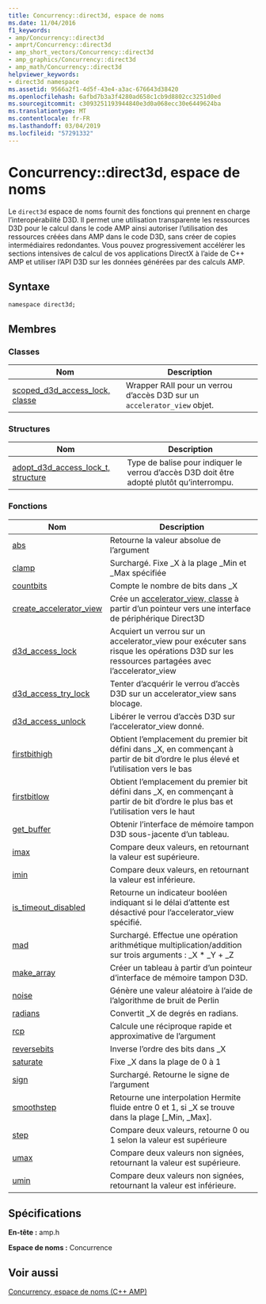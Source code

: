 ```yaml
---
title: Concurrency::direct3d, espace de noms
ms.date: 11/04/2016
f1_keywords:
- amp/Concurrency::direct3d
- amprt/Concurrency::direct3d
- amp_short_vectors/Concurrency::direct3d
- amp_graphics/Concurrency::direct3d
- amp_math/Concurrency::direct3d
helpviewer_keywords:
- direct3d namespace
ms.assetid: 9566a2f1-4d5f-43e4-a3ac-676643d38420
ms.openlocfilehash: 6afbd7b3a3f4280ad658c1cb9d8802cc3251d0ed
ms.sourcegitcommit: c3093251193944840e3d0a068ecc30e6449624ba
ms.translationtype: MT
ms.contentlocale: fr-FR
ms.lasthandoff: 03/04/2019
ms.locfileid: "57291332"
---
```

# <a name="concurrencydirect3d-namespace"></a>Concurrency::direct3d, espace de noms

Le `direct3d` espace de noms fournit des fonctions qui prennent en charge l’interopérabilité D3D. Il permet une utilisation transparente les ressources D3D pour le calcul dans le code AMP ainsi autoriser l’utilisation des ressources créées dans AMP dans le code D3D, sans créer de copies intermédiaires redondantes. Vous pouvez progressivement accélérer les sections intensives de calcul de vos applications DirectX à l’aide de C++ AMP et utiliser l’API D3D sur les données générées par des calculs AMP.

## <a name="syntax"></a>Syntaxe

```
namespace direct3d;
```

## <a name="members"></a>Membres

### <a name="classes"></a>Classes

|Nom|Description|
|----------|-----------------|
|[scoped_d3d_access_lock, classe](scoped-d3d-access-lock-class.md)|Wrapper RAII pour un verrou d’accès D3D sur un `accelerator_view` objet.|

### <a name="structures"></a>Structures

|Nom|Description|
|----------|-----------------|
|[adopt_d3d_access_lock_t, structure](adopt-d3d-access-lock-t-structure.md)|Type de balise pour indiquer le verrou d’accès D3D doit être adopté plutôt qu’interrompu.|

### <a name="functions"></a>Fonctions

|Nom|Description|
|----------|-----------------|
|[abs](concurrency-direct3d-namespace-functions-amp.md#abs)|Retourne la valeur absolue de l’argument|
|[clamp](concurrency-direct3d-namespace-functions-amp.md#clamp)|Surchargé. Fixe _X à la plage _Min et _Max spécifiée|
|[countbits](concurrency-direct3d-namespace-functions-amp.md#countbits)|Compte le nombre de bits dans _X|
|[create_accelerator_view](concurrency-direct3d-namespace-functions-amp.md#create_accelerator_view)|Crée un [accelerator_view, classe](accelerator-view-class.md) à partir d’un pointeur vers une interface de périphérique Direct3D|
|[d3d_access_lock](concurrency-direct3d-namespace-functions-amp.md#d3d_access_lock)|Acquiert un verrou sur un accelerator_view pour exécuter sans risque les opérations D3D sur les ressources partagées avec l’accelerator_view|
|[d3d_access_try_lock](concurrency-direct3d-namespace-functions-amp.md#d3d_access_try_lock)|Tenter d’acquérir le verrou d’accès D3D sur un accelerator_view sans blocage.|
|[d3d_access_unlock](concurrency-direct3d-namespace-functions-amp.md#d3d_access_unlock)|Libérer le verrou d’accès D3D sur l’accelerator_view donné.|
|[firstbithigh](concurrency-direct3d-namespace-functions-amp.md#firstbithigh)|Obtient l’emplacement du premier bit défini dans _X, en commençant à partir de bit d’ordre le plus élevé et l’utilisation vers le bas|
|[firstbitlow](concurrency-direct3d-namespace-functions-amp.md#firstbitlow)|Obtient l’emplacement du premier bit défini dans _X, en commençant à partir de bit d’ordre le plus bas et l’utilisation vers le haut|
|[get_buffer](concurrency-direct3d-namespace-functions-amp.md#get_buffer)|Obtenir l’interface de mémoire tampon D3D sous-jacente d’un tableau.|
|[imax](concurrency-direct3d-namespace-functions-amp.md#imax)|Compare deux valeurs, en retournant la valeur est supérieure.|
|[imin](concurrency-direct3d-namespace-functions-amp.md#imin)|Compare deux valeurs, en retournant la valeur est inférieure.|
|[is_timeout_disabled](concurrency-direct3d-namespace-functions-amp.md#is_timeout_disabled)|Retourne un indicateur booléen indiquant si le délai d’attente est désactivé pour l’accelerator_view spécifié.|
|[mad](concurrency-direct3d-namespace-functions-amp.md#mad)|Surchargé. Effectue une opération arithmétique multiplication/addition sur trois arguments : _X \* _Y + _Z|
|[make_array](concurrency-direct3d-namespace-functions-amp.md#make_array)|Créer un tableau à partir d’un pointeur d’interface de mémoire tampon D3D.|
|[noise](concurrency-direct3d-namespace-functions-amp.md#noise)|Génère une valeur aléatoire à l’aide de l’algorithme de bruit de Perlin|
|[radians](concurrency-direct3d-namespace-functions-amp.md#radians)|Convertit _X de degrés en radians.|
|[rcp](concurrency-direct3d-namespace-functions-amp.md#rcp)|Calcule une réciproque rapide et approximative de l’argument|
|[reversebits](concurrency-direct3d-namespace-functions-amp.md#reversebits)|Inverse l’ordre des bits dans _X|
|[saturate](concurrency-direct3d-namespace-functions-amp.md#saturate)|Fixe _X dans la plage de 0 à 1|
|[sign](concurrency-direct3d-namespace-functions-amp.md#sign)|Surchargé. Retourne le signe de l’argument|
|[smoothstep](concurrency-direct3d-namespace-functions-amp.md#smoothstep)|Retourne une interpolation Hermite fluide entre 0 et 1, si _X se trouve dans la plage [_Min, _Max].|
|[step](concurrency-direct3d-namespace-functions-amp.md#step)|Compare deux valeurs, retourne 0 ou 1 selon la valeur est supérieure|
|[umax](concurrency-direct3d-namespace-functions-amp.md#umax)|Compare deux valeurs non signées, retournant la valeur est supérieure.|
|[umin](concurrency-direct3d-namespace-functions-amp.md#umin)|Compare deux valeurs non signées, retournant la valeur est inférieure.|

## <a name="requirements"></a>Spécifications

**En-tête :** amp.h

**Espace de noms :** Concurrence

## <a name="see-also"></a>Voir aussi

[Concurrency, espace de noms (C++ AMP)](concurrency-namespace-cpp-amp.md)
